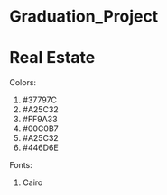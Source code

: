# Graduation_Project
# Real Estate 
Colors:
1) #37797C
2) #A25C32
3) #FF9A33
4) #00C0B7
5) #A25C32
6) #446D6E


Fonts:
1) Cairo
